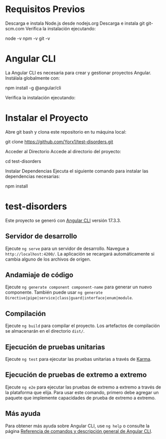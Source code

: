 # Requisitos Previos

Descarga e instala Node.js desde nodejs.org
Descarga e instala git git-scm.com
Verifica la instalación ejecutando:

node -v
npm -v
git -v

# Angular CLI

La Angular CLI es necesaria para crear y gestionar proyectos Angular. Instálala globalmente con:

npm install -g @angular/cli

Verifica la instalación ejecutando:

# Instalar el Proyecto

Abre git bash y clona este repositorio en tu máquina local:

git clone https://github.com/Yorx1/test-disorders.git

Acceder al Directorio Accede al directorio del proyecto:

cd test-disorders

Instalar Dependencias Ejecuta el siguiente comando para instalar las dependencias necesarias:

npm install

# test-disorders

Este proyecto se generó con [Angular CLI](https://github.com/angular/angular-cli) versión 17.3.3.

## Servidor de desarrollo

Ejecute `ng serve` para un servidor de desarrollo. Navegue a `http://localhost:4200/`. La aplicación se recargará automáticamente si cambia alguno de los archivos de origen.

## Andamiaje de código

Ejecute `ng generate component component-name` para generar un nuevo componente. También puede usar `ng generate Directive|pipe|service|class|guard|interface|enum|module`.

## Compilación

Ejecute `ng build` para compilar el proyecto. Los artefactos de compilación se almacenarán en el directorio `dist/`.

## Ejecución de pruebas unitarias

Ejecute `ng test` para ejecutar las pruebas unitarias a través de [Karma](https://karma-runner.github.io).

## Ejecución de pruebas de extremo a extremo

Ejecute `ng e2e` para ejecutar las pruebas de extremo a extremo a través de la plataforma que elija. Para usar este comando, primero debe agregar un paquete que implemente capacidades de prueba de extremo a extremo.

## Más ayuda

Para obtener más ayuda sobre Angular CLI, use `ng help` o consulte la página [Referencia de comandos y descripción general de Angular CLI](https://angular.io/cli).